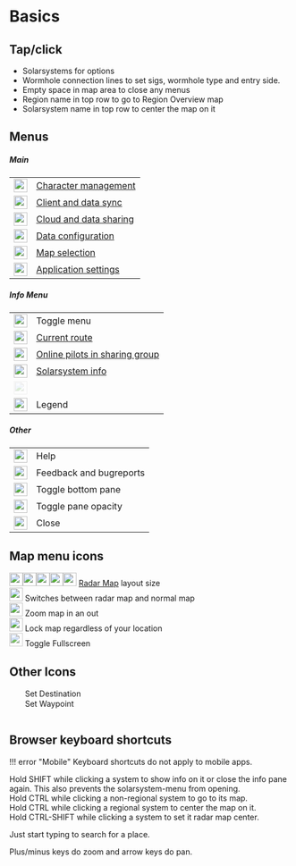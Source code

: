 # Basics

## Tap/click
- Solarsystems for options
- Wormhole connection lines to set sigs, wormhole type and entry side.
- Empty space in map area to close any menus
- Region name in top row to go to Region Overview map
- Solarsystem name in top row to center the map on it

## Menus

##### Main
|  | |
|--|--|
| <img src="https://raw.githubusercontent.com/Risingson/eedocs/master/docs/images/User-100_26_100_off.png" width="24" height="24" > | [Character management](https://eveeye.readthedocs.io/en/latest/sync/character-management/) |
| <img src="https://raw.githubusercontent.com/Risingson/eedocs/master/docs/images/Marker-100_off.png" width="24" height="24" > | [Client and data sync](https://eveeye.readthedocs.io/en/latest/sync/client-synchronisation/) |
| <img src="https://raw.githubusercontent.com/Risingson/eedocs/master/docs/images/Share-100_off.png" width="24" height="24" > | [Cloud and data sharing](https://eveeye.readthedocs.io/en/latest/sharing/cloud/) |
| <img src="https://raw.githubusercontent.com/Risingson/eedocs/master/docs/images/Node-100_off.png" width="24" height="24" > | [Data configuration](https://eveeye.readthedocs.io/en/latest/data/overview/) |
| <img src="https://raw.githubusercontent.com/Risingson/eedocs/master/docs/images/Map-100_off.png" width="24" height="24"> | [Map selection](https://eveeye.readthedocs.io/en/latest/map/layout/) |
| <img src="https://raw.githubusercontent.com/Risingson/eedocs/master/docs/images/Settings-100_off.png" width="24" height="24"> | [Application settings](https://eveeye.readthedocs.io/en/latest/ui/settings/) |

##### Info Menu
|  |  |
|--|--|
| <img src="https://raw.githubusercontent.com/Risingson/eedocs/master/docs/images/Menu-100.png" width="24" height="24"> |  Toggle menu|
| <img src="https://raw.githubusercontent.com/Risingson/eedocs/master/docs/images/rou.png" width="24" height="24"> | [Current route](https://eveeye.readthedocs.io/en/latest/sync/waypoints/) |
| <img src="https://raw.githubusercontent.com/Risingson/eedocs/master/docs/images/grp.png" width="24" height="24"> | [Online pilots in sharing group](https://eveeye.readthedocs.io/en/latest/sharing/cloud/) |
| <img src="https://raw.githubusercontent.com/Risingson/eedocs/master/docs/images/sol.png" width="24" height="24"> | [Solarsystem info](https://eveeye.readthedocs.io/en/latest/ui/solarsystem-info/) |
| <img src="https://raw.githubusercontent.com/Risingson/eedocs/master/docs/images/bmk.png" width="24" height="24" style="opacity:0.2;"> |  |
| <img src="https://raw.githubusercontent.com/Risingson/eedocs/master/docs/images/lgd.png" width="24" height="24"> | Legend |

##### Other
|  |  |
|--|--|
| <img src="https://raw.githubusercontent.com/Risingson/eedocs/master/docs/images/Help-100_b.png" width="24" height="24"> | Help  |
| <img src="https://raw.githubusercontent.com/Risingson/eedocs/master/docs/images/comments-50.png" width="24" height="24"> | Feedback and bugreports |
| <img src="https://raw.githubusercontent.com/Risingson/eedocs/master/docs/images/Arrow-100_opt_on.png" width="24" height="24"> | Toggle bottom pane |
| <img src="https://raw.githubusercontent.com/Risingson/eedocs/master/docs/images/opacity_off.png" width="24" height="24"> |  Toggle pane opacity |
| <img src="https://raw.githubusercontent.com/Risingson/eedocs/master/docs/images/Delete-100.png" width="24" height="24"> | Close  |

## Map menu icons
<img src="https://raw.githubusercontent.com/Risingson/eedocs/master/docs/images/5.png" width="24" height="24" ><img src="https://raw.githubusercontent.com/Risingson/eedocs/master/docs/images/4.png" width="24" height="24" ><img src="https://raw.githubusercontent.com/Risingson/eedocs/master/docs/images/3.png" width="24" height="24" ><img src="https://raw.githubusercontent.com/Risingson/eedocs/master/docs/images/2.png" width="24" height="24" ><img src="https://raw.githubusercontent.com/Risingson/eedocs/master/docs/images/1.png" width="24" height="24" > [Radar Map](https://eveeye.readthedocs.io/en/latest/map/layout/#Radar%20Map) layout size <br>
<img src="https://raw.githubusercontent.com/Risingson/eedocs/master/docs/images/0.png" width="24" height="24" > Switches between radar map and normal map <br>
<img src="https://raw.githubusercontent.com/Risingson/eedocs/master/docs/images/Collapse-100.png" width="24" height="24" > Zoom map in an out<br>
<img src="https://raw.githubusercontent.com/Risingson/eedocs/master/docs/images/Lock.png" width="24" height="24" > Lock map regardless of your location<br>
<img src="https://raw.githubusercontent.com/Risingson/eedocs/master/docs/images/Fullscreen-100_off.png" width="24" height="24" style="opacity:0.8;"> Toggle Fullscreen<br>

## Other Icons
<img src="https://raw.githubusercontent.com/Risingson/eedocs/master/docs/images/setDestination.png" width="24" height="15" > Set Destination<br>
<img src="https://raw.githubusercontent.com/Risingson/eedocs/master/docs/images/setWaypoint.png" width="24" height="15" > Set Waypoint<br>
 <img src="https://raw.githubusercontent.com/Risingson/eedocs/master/docs/images/bmk.png" width="15" height="15" style="opacity:0.2;"><br>

## Browser keyboard shortcuts

!!! error "Mobile"
    Keyboard shortcuts do not apply to mobile apps.

Hold SHIFT while clicking a system to show info on it or close the info pane again. This also prevents the solarsystem-menu from opening.<br>
Hold CTRL while clicking a non-regional system to go to its map.<br>Hold CTRL while clicking a regional system to center the map on it.<br>
Hold CTRL-SHIFT while clicking a system to set it radar map center.<br>

Just start typing to search for a place.

Plus/minus keys do zoom and arrow keys do pan.



<!--stackedit_data:
eyJoaXN0b3J5IjpbNTgzNzgxMTgyLC0zODMzOTA1MTUsMzc1OD
I0NTk3LC03NTgzNDM5NjEsMTU3MjgyNDgyNywtMTMyNDUwODUw
NCwtMTMwMDc1MDY1OSwzODAyOTU2MzEsNDA3MjkyMzU0LDE2MD
IxMzY2ODIsLTIxMjQ5NzU0ODMsMzUxMTAwOTEzLDExNTA2ODg1
NTYsLTIwNjcwMjUzMzZdfQ==
-->